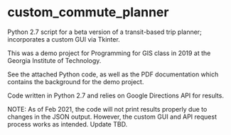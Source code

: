 # custom_commute_planner
Python 2.7 script for a beta version of a transit-based trip planner; incorporates a custom GUI via Tkinter. 

This was a demo project for Programming for GIS class in 2019 at the Georgia Institute of Technology.

See the attached Python code, as well as the PDF documentation which contains the background for the demo project.

Code written in Python 2.7 and relies on Google Directions API for results. 

NOTE: As of Feb 2021, the code will not print results properly due to changes in the JSON output. However, the custom GUI and API request process works as intended. Update TBD. 

